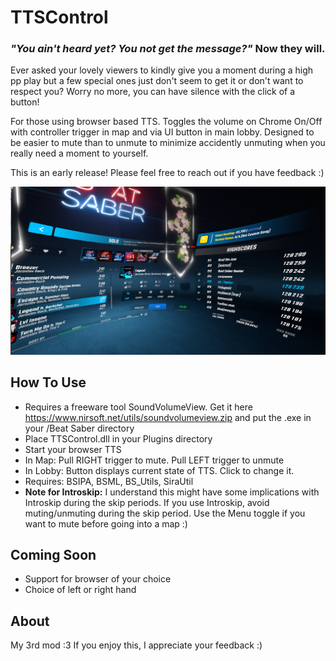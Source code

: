 # TTSControl

### _"You ain't heard yet? You not get the message?"_ Now they will.

Ever asked your lovely viewers to kindly give you a moment during a high pp play but a few special ones just don't seem to get it or don't want to respect you? Worry no more, you can have silence with the click of a button!

For those using browser based TTS. Toggles the volume on Chrome On/Off with controller trigger in map and via UI button in main lobby. Designed to be easier to mute than to unmute to minimize accidently unmuting when you really need a moment to yourself.

This is an early release! Please feel free to reach out if you have feedback :)

![screenshot](https://github.com/zeph-yr/TTSControl/blob/main/ttscontrol_menu_small.png)

## How To Use
- Requires a freeware tool SoundVolumeView. Get it here https://www.nirsoft.net/utils/soundvolumeview.zip and put the .exe in your /Beat Saber directory
- Place TTSControl.dll in your Plugins directory
- Start your browser TTS
- In Map: Pull RIGHT trigger to mute. Pull LEFT trigger to unmute
- In Lobby: Button displays current state of TTS. Click to change it.
- Requires: BSIPA, BSML, BS_Utils, SiraUtil
- **Note for Introskip:** I understand this might have some implications with Introskip during the skip periods. If you use Introskip, avoid muting/unmuting during the skip period. Use the Menu toggle if you want to mute before going into a map :)

## Coming Soon
- Support for browser of your choice
- Choice of left or right hand

## About
My 3rd mod :3 If you enjoy this, I appreciate your feedback :)
